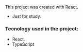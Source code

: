 
This project was created with React. 
- Just for study.

### Tecnology used in the project:
- React.
- TypeScript
